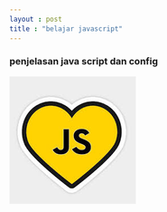 ```yaml
---
layout : post
title : "belajar javascript"
---
```


### penjelasan java script dan config

![belajar javascript](/assets/images/jslove.jpeg)